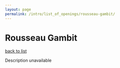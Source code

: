 ```yaml
---
layout: page
permalink: /intro/list_of_openings/rousseau-gambit/
---
```


# Rousseau Gambit

[back to list](../../intro/list_of_openings)

Description unavailable